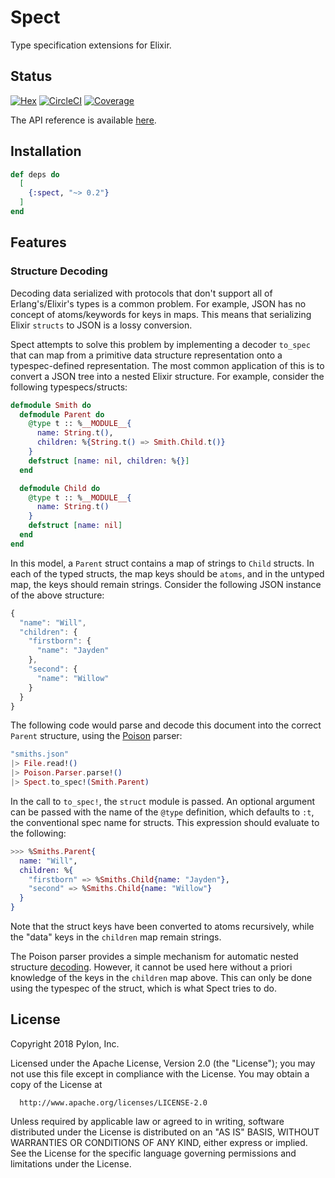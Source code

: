 # Spect

Type specification extensions for Elixir.

## Status
[![Hex](http://img.shields.io/hexpm/v/spect.svg?style=flat)](https://hex.pm/packages/spect)
[![CircleCI](https://circleci.com/gh/pylon/spect.svg?style=shield)](https://circleci.com/gh/pylon/spect)
[![Coverage](https://coveralls.io/repos/github/pylon/spect/badge.svg)](https://coveralls.io/github/pylon/spect)

The API reference is available [here](https://hexdocs.pm/spect/).

## Installation

```elixir
def deps do
  [
    {:spect, "~> 0.2"}
  ]
end
```

## Features

### Structure Decoding
Decoding data serialized with protocols that don't support all of
Erlang's/Elixir's types is a common problem. For example, JSON has no concept
of atoms/keywords for keys in maps. This means that serializing Elixir
`structs` to JSON is a lossy conversion.

Spect attempts to solve this problem by implementing a decoder `to_spec`
that can map from a primitive data structure representation onto a
typespec-defined representation. The most common application of this is to
convert a JSON tree into a nested Elixir structure. For example, consider
the following typespecs/structs:

```elixir
defmodule Smith do
  defmodule Parent do
    @type t :: %__MODULE__{
      name: String.t(),
      children: %{String.t() => Smith.Child.t()}
    }
    defstruct [name: nil, children: %{}]
  end

  defmodule Child do
    @type t :: %__MODULE__{
      name: String.t()
    }
    defstruct [name: nil]
  end
end
```

In this model, a `Parent` struct contains a map of strings to `Child`
structs. In each of the typed structs, the map keys should be `atoms`, and
in the untyped map, the keys should remain strings. Consider the following
JSON instance of the above structure:

```javascript
{
  "name": "Will",
  "children": {
    "firstborn": {
      "name": "Jayden"
    },
    "second": {
      "name": "Willow"
    }
  }
}
```

The following code would parse and decode this document into the correct
`Parent` structure, using the [Poison](https://github.com/devinus/poison)
parser:

```elixir
"smiths.json"
|> File.read!()
|> Poison.Parser.parse!()
|> Spect.to_spec!(Smith.Parent)
```

In the call to `to_spec!`, the `struct` module is passed. An optional
argument can be passed with the name of the `@type` definition, which defaults
to `:t`, the conventional spec name for structs. This expression should
evaluate to the following:

```elixir
>>> %Smiths.Parent{
  name: "Will",
  children: %{
    "firstborn" => %Smiths.Child{name: "Jayden"},
    "second" => %Smiths.Child{name: "Willow"}
  }
}
```

Note that the struct keys have been converted to atoms recursively, while the
"data" keys in the `children` map remain strings.

The Poison parser provides a simple mechanism for automatic nested structure
[decoding](https://github.com/devinus/poison#usage). However, it cannot be
used here without a priori knowledge of the keys in the `children` map
above. This can only be done using the typespec of the struct, which is what
Spect tries to do.

## License

Copyright 2018 Pylon, Inc.

  Licensed under the Apache License, Version 2.0 (the "License");
  you may not use this file except in compliance with the License.
  You may obtain a copy of the License at

      http://www.apache.org/licenses/LICENSE-2.0

  Unless required by applicable law or agreed to in writing, software
  distributed under the License is distributed on an "AS IS" BASIS,
  WITHOUT WARRANTIES OR CONDITIONS OF ANY KIND, either express or implied.
  See the License for the specific language governing permissions and
  limitations under the License.

